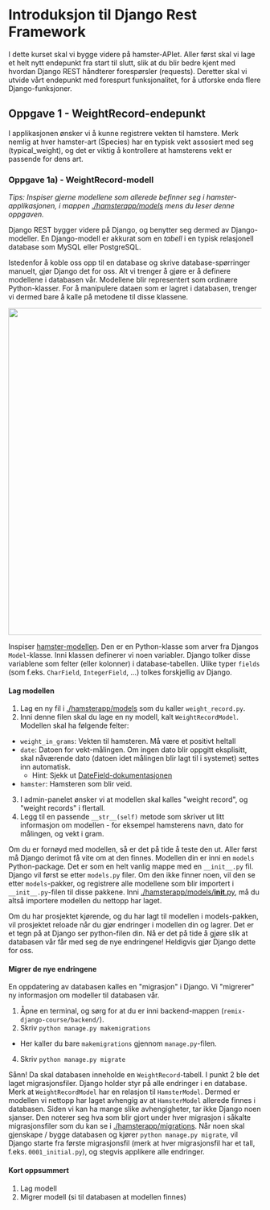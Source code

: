 # Introduksjon til Django Rest Framework

I dette kurset skal vi bygge videre på hamster-APIet. Aller først skal vi lage et helt nytt endepunkt fra start til 
slutt, slik at du blir bedre kjent med hvordan Django REST håndterer forespørsler (requests). Deretter skal vi utvide
vårt endepunkt med forespurt funksjonalitet, for å utforske enda flere Django-funksjoner.

## Oppgave 1 - WeightRecord-endepunkt
I applikasjonen ønsker vi å kunne registrere vekten til hamstere. Merk nemlig at hver hamster-art (Species) har en
typisk vekt assosiert med seg (typical_weight), og det er viktig å kontrollere at hamsterens vekt er passende for
dens art.

### Oppgave 1a) - WeightRecord-modell
_Tips: Inspiser gjerne modellene som allerede befinner seg i hamster-applikasjonen, i mappen [./hamsterapp/models](./hamsterapp/models) mens du 
leser denne oppgaven._

Django REST bygger videre på Django, og benytter seg dermed av Django-modeller. En Django-modell er akkurat som en
_tabell_ i en typisk relasjonell database som MySQL eller PostgreSQL. 

Istedenfor å koble oss opp til en database og skrive database-spørringer manuelt, gjør Django det for oss. Alt vi 
trenger å gjøre er å definere modellene i databasen vår. Modellene blir representert som ordinære Python-klasser. For å
manipulere dataen som er lagret i databasen, trenger vi dermed bare å kalle på metodene til disse klassene.

<img src="https://user-images.githubusercontent.com/55885044/152528847-32c601ee-5f4a-4148-bece-7242a953379e.png" width="650px" />

Inspiser [hamster-modellen](./hamsterapp/models/hamster.py). Den er en Python-klasse som arver fra Djangos `Model`-klasse. Inni klassen definerer vi noen variabler. Django tolker disse variablene som felter (eller kolonner) i database-tabellen. Ulike typer `fields` (som f.eks. `CharField`, `IntegerField`, ...) tolkes forskjellig av Django.

#### Lag modellen

1. Lag en ny fil i [./hamsterapp/models](./hamsterapp/models) som du kaller `weight_record.py`.
2. Inni denne filen skal du lage en ny modell, kalt `WeightRecordModel`. Modellen skal ha følgende felter:
  - `weight_in_grams`: Vekten til hamsteren. Må være et positivt heltall
  - `date`: Datoen for vekt-målingen. Om ingen dato blir oppgitt eksplisitt, skal nåværende dato (datoen idet målingen blir lagt til i systemet) settes inn automatisk.
    - Hint: Sjekk ut [DateField-dokumentasjonen](https://docs.djangoproject.com/en/4.0/ref/models/fields/#datefield)
  - `hamster`: Hamsteren som blir veid.
3. I admin-panelet ønsker vi at modellen skal kalles "weight record", og "weight records" i flertall.
4. Legg til en passende `__str__(self)` metode som skriver ut litt informasjon om modellen - for eksempel hamsterens navn, dato for målingen, og vekt i gram.

Om du er fornøyd med modellen, så er det på tide å teste den ut. Aller først må Django derimot få vite om at den finnes. Modellen din er inni en `models` Python-package. Det er som en helt vanlig mappe med en `__init__.py` fil. Django vil først se etter `models.py` filer. Om den ikke finner noen, vil den se etter `models`-pakker, og registrere alle modellene som blir importert i `__init__.py`-filen til disse pakkene. Inni [./hamsterapp/models/__init__.py](./hamsterapp/models/__init__.py), må du altså importere modellen du nettopp har laget.

Om du har prosjektet kjørende, og du har lagt til modellen i models-pakken, vil prosjektet reloade når du gjør endringer i modellen din og lagrer. Det er et tegn på at Django ser python-filen din. Nå er det på tide å gjøre slik at databasen vår får med seg de nye endringene! Heldigvis gjør Django dette for oss.

#### Migrer de nye endringene

En oppdatering av databasen kalles en "migrasjon" i Django. Vi "migrerer" ny informasjon om modeller til databasen vår.

1. Åpne en terminal, og sørg for at du er inni backend-mappen (`remix-django-course/backend/`).
2. Skriv `python manage.py makemigrations`
  - Her kaller du bare `makemigrations` gjennom `manage.py`-filen.
4. Skriv `python manage.py migrate`

Sånn! Da skal databasen inneholde en `WeightRecord`-tabell. I punkt 2 ble det laget migrasjonsfiler. Django holder styr på alle endringer i en database. Merk at `WeightRecordModel` har en relasjon til `HamsterModel`. Dermed er modellen vi nettopp har laget avhengig av at `HamsterModel` allerede finnes i databasen. Siden vi kan ha mange slike avhengigheter, tar ikke Django noen sjanser. Den noterer seg hva som blir gjort under hver migrasjon i såkalte migrasjonsfiler som du kan se i [./hamsterapp/migrations](./hamsterapp/migrations). Når noen skal gjenskape / bygge databasen og kjører `python manage.py migrate`, vil Django starte fra første migrasjonsfil (merk at hver migrasjonsfil har et tall, f.eks. `0001_initial.py`), og stegvis applikere alle endringer.

#### Kort oppsummert
1. Lag modell
2. Migrer modell (si til databasen at modellen finnes)

